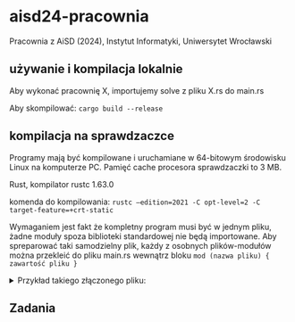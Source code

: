 # aisd24-pracownia

Pracownia z AiSD (2024), Instytut Informatyki, Uniwersytet Wrocławski

## używanie i kompilacja lokalnie

Aby wykonać pracownię X, importujemy solve z pliku X.rs do main.rs

Aby skompilować: `cargo build --release`

## kompilacja na sprawdzaczce

Programy mają być kompilowane i uruchamiane w 64-bitowym środowisku Linux na komputerze PC.
Pamięć cache procesora sprawdzaczki to 3 MB.

Rust, kompilator rustc 1.63.0

komenda do kompilowania:  `rustc –edition=2021 -C opt-level=2 -C target-feature=+crt-static`

Wymaganiem jest fakt że kompletny program musi być w jednym pliku, żadne moduły spoza biblioteki standardowej nie będą importowane.
Aby spreparować taki samodzielny plik, każdy z osobnych plików-modułów można przekleić do pliku main.rs wewnątrz bloku `mod (nazwa pliku) { zawartość pliku }`



<details>
  
<summary>Przykład takiego złączonego pliku:</summary>

- `lazy_static, buf, io, scan, sync` pochodzą z lib.rs
- `macros` pochodzi z macros.rs
- `radix` pochodzi z radix.rs

```rust
    #[macro_use]
    mod lazy_static {
        // ...
    }
    
    mod buf {
        // ...
    }
    
    mod io {
        // ...
    }
    
    mod scan {
        // ...
    }
    
    mod sync {
        // ...
    }
    
    mod radix {
        // ...
    }
    pub use io::{scan, stdout};
    
    mod macros {
        #[macro_export]
        macro_rules! scan {
            ($t:ty) => { scan::<$t>() };
            ($($t:ty),+) => { ($(scan::<$t>(),)*) };
        }
    
        /// Macros for writing to stdout
        #[macro_export]
        macro_rules! println {
            ($($arg:tt)*) => { {
                use std::io::Write;
                writeln!($crate::stdout(), $($arg)*).unwrap();
            } }
        }
        #[macro_export]
        macro_rules! print {
            ($($arg:tt)*) => { {
                use std::io::Write;
                write!($crate::stdout(), $($arg)*).unwrap();
            } }
        }
    }
    use radix::sort_by_x;
    
    fn main() {
      // body here
    }
```
</details>

## Zadania
